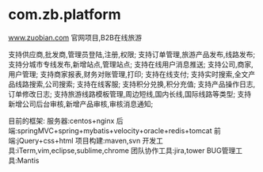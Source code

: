 com.zb.platform
===============

www.zuobian.com 官网项目,B2B在线旅游 

支持供应商,批发商,管理员登陆,注册,权限;
支持订单管理,旅游产品发布,线路发布;
支持分城市专线发布,新增站点,管理站点;
支持在线用户消息推送;
支持公司,商家,用户管理;
支持商家报表,财务对账管理,打印;
支持在线支付;
支持实时搜索,全文产品线路搜索,公司搜索;
支持在线客服;
支持积分兑换,积分充值;
支持产品操作日志,订单修改日志;
支持旅游线路模板管理,周边短线,国内长线,国际线路等类型;
支持新增公司后台审核,新增产品审核,审核消息通知;

目前的框架:
服务器:centos+nginx
后端:springMVC+spring+mybatis+velocity+oracle+redis+tomcat
前端:jQuery+css+html
项目构建:maven,svn
开发工具:iTerm,vim,eclipse,sublime,chrome
团队协作工具:jira,tower
BUG管理工具:Mantis

